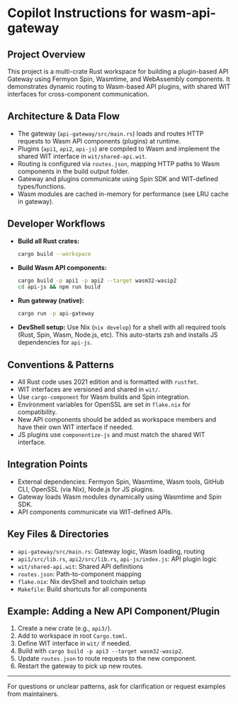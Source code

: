 # Copilot Instructions for wasm-api-gateway

## Project Overview
This project is a multi-crate Rust workspace for building a plugin-based API Gateway using Fermyon Spin, Wasmtime, and WebAssembly components. It demonstrates dynamic routing to Wasm-based API plugins, with shared WIT interfaces for cross-component communication.

## Architecture & Data Flow
- The gateway (`api-gateway/src/main.rs`) loads and routes HTTP requests to Wasm API components (plugins) at runtime.
- Plugins (`api1`, `api2`, `api-js`) are compiled to Wasm and implement the shared WIT interface in `wit/shared-api.wit`.
- Routing is configured via `routes.json`, mapping HTTP paths to Wasm components in the build output folder.
- Gateway and plugins communicate using Spin SDK and WIT-defined types/functions.
- Wasm modules are cached in-memory for performance (see LRU cache in gateway).

## Developer Workflows
- **Build all Rust crates:**
  ```sh
  cargo build --workspace
  ```
- **Build Wasm API components:**
  ```sh
  cargo build -p api1 -p api2 --target wasm32-wasip2
  cd api-js && npm run build
  ```
- **Run gateway (native):**
  ```sh
  cargo run -p api-gateway
  ```
- **DevShell setup:**
  Use Nix (`nix develop`) for a shell with all required tools (Rust, Spin, Wasm, Node.js, etc). This auto-starts zsh and installs JS dependencies for `api-js`.

## Conventions & Patterns
- All Rust code uses 2021 edition and is formatted with `rustfmt`.
- WIT interfaces are versioned and shared in `wit/`.
- Use `cargo-component` for Wasm builds and Spin integration.
- Environment variables for OpenSSL are set in `flake.nix` for compatibility.
- New API components should be added as workspace members and have their own WIT interface if needed.
- JS plugins use `componentize-js` and must match the shared WIT interface.

## Integration Points
- External dependencies: Fermyon Spin, Wasmtime, Wasm tools, GitHub CLI, OpenSSL (via Nix), Node.js for JS plugins.
- Gateway loads Wasm modules dynamically using Wasmtime and Spin SDK.
- API components communicate via WIT-defined APIs.

## Key Files & Directories
- `api-gateway/src/main.rs`: Gateway logic, Wasm loading, routing
- `api1/src/lib.rs`, `api2/src/lib.rs`, `api-js/index.js`: API plugin logic
- `wit/shared-api.wit`: Shared API definitions
- `routes.json`: Path-to-component mapping
- `flake.nix`: Nix devShell and toolchain setup
- `Makefile`: Build shortcuts for all components

## Example: Adding a New API Component/Plugin
1. Create a new crate (e.g., `api3/`).
2. Add to workspace in root `Cargo.toml`.
3. Define WIT interface in `wit/` if needed.
4. Build with `cargo build -p api3 --target wasm32-wasip2`.
5. Update `routes.json` to route requests to the new component.
6. Restart the gateway to pick up new routes.

---
For questions or unclear patterns, ask for clarification or request examples from maintainers.
